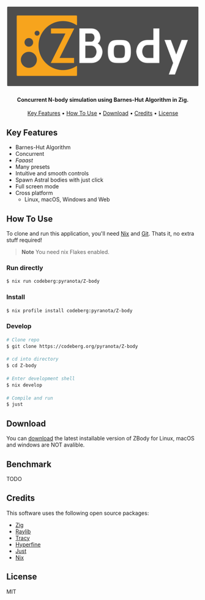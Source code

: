 

<h1 align="center">
  <br>
  <img src="media/splash-v1-high-rez.png" alt="ZBody logo" width="500">

</h1>

<h4 align="center">Concurrent N-body simulation using Barnes-Hut Algorithm in Zig.</h4>



<p align="center">
  <a href="#key-features">Key Features</a> •
  <a href="#how-to-use">How To Use</a> •
  <a href="#download">Download</a> •
  <a href="#credits">Credits</a> •
  <a href="#license">License</a>
</p>



## Key Features

* Barnes-Hut Algorithm
* Concurrent
* *Faaast*
* Many presets
* Intuitive and smooth controls
* Spawn Astral bodies with just click
* Full screen mode
* Cross platform
  - Linux, macOS, Windows and Web

## How To Use

To clone and run this application, you'll need  [Nix](https://nixos.org/download/) and [Git](https://git-scm.com).
Thats it, no extra stuff required!

> **Note**
> You need nix Flakes enabled.

### Run directly
```bash
$ nix run codeberg:pyranota/Z-body
```

### Install
```bash
$ nix profile install codeberg:pyranota/Z-body
```

### Develop
```bash
# Clone repo
$ git clone https://codeberg.org/pyranota/Z-body

# cd into directory
$ cd Z-body

# Enter development shell
$ nix develop

# Compile and run
$ just

```





## Download

You can [download]() the latest installable version of ZBody for Linux, macOS and windows are NOT avalible.

## Benchmark

TODO

## Credits

This software uses the following open source packages:

- [Zig](https://ziglang.org/)
- [Raylib](https://www.raylib.com/)
- [Tracy](https://github.com/wolfpld/tracy)
- [Hyperfine](https://github.com/sharkdp/hyperfine)
- [Just](just.systems)
- [Nix](https://nixos.org/)



## License

MIT
